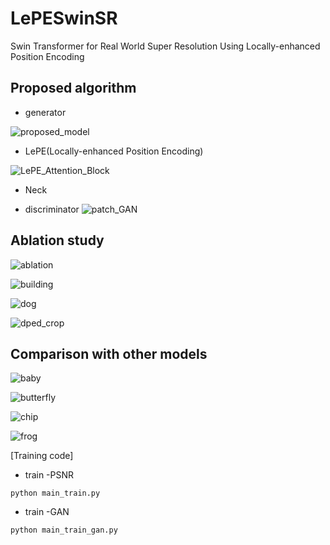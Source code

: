 # LePESwinSR
Swin Transformer for Real World Super Resolution Using Locally-enhanced Position Encoding

## Proposed algorithm
- generator

![proposed_model](img/proposed_model.png)


- LePE(Locally-enhanced Position Encoding)

![LePE_Attention_Block](img/LePE_Attention_Block.png)

- Neck

- discriminator
![patch_GAN](img/patchGAN.png)

## Ablation study
![ablation](img/ablation.png)

![building](img/ablation_study_building.png)

![dog](img/ablation_study_dog.png)

![dped_crop](img/ablation_study_dped_crop.png)

## Comparison with other models


![baby](img/comparison_baby.png)

![butterfly](img/comparison_butterfly.png)

![chip](img/comparison_chip.png)

![frog](img/comparison_frog.png)

[Training code]
- train -PSNR
```
python main_train.py
```

- train -GAN 
```
python main_train_gan.py
```
